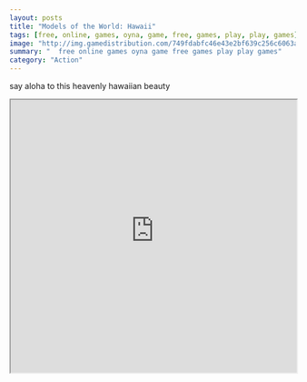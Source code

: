 ```yaml
---
layout: posts
title: "Models of the World: Hawaii"
tags: [free, online, games, oyna, game, free, games, play, play, games]
image: "http://img.gamedistribution.com/749fdabfc46e43e2bf639c256c6063ae.jpg"
summary: "  free online games oyna game free games play play games"
category: "Action"
---
```


say aloha to this heavenly hawaiian beauty

<iframe width="100%" height="480px;" src="http://flash.gamedistribution.com?game=749fdabfc46e43e2bf639c256c6063ae"></iframe>
